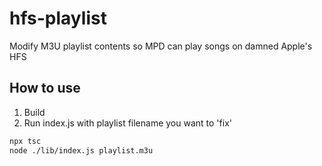 # hfs-playlist
Modify M3U playlist contents so MPD can play songs on damned Apple's HFS

## How to use

1. Build
2. Run index.js with playlist filename you want to 'fix'

```bash
npx tsc
node ./lib/index.js playlist.m3u
```
